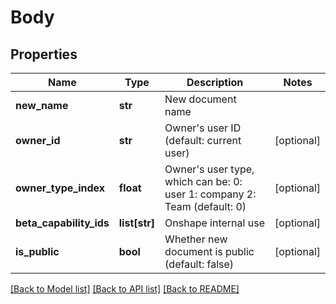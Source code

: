 # Body

## Properties
Name | Type | Description | Notes
------------ | ------------- | ------------- | -------------
**new_name** | **str** | New document name | 
**owner_id** | **str** | Owner&#39;s user ID (default: current user) | [optional] 
**owner_type_index** | **float** | Owner&#39;s user type, which can be: 0: user 1: company 2: Team (default:           0) | [optional] 
**beta_capability_ids** | **list[str]** | Onshape internal use | [optional] 
**is_public** | **bool** | Whether new document is public (default: false) | [optional] 

[[Back to Model list]](../README.md#documentation-for-models) [[Back to API list]](../README.md#documentation-for-api-endpoints) [[Back to README]](../README.md)


